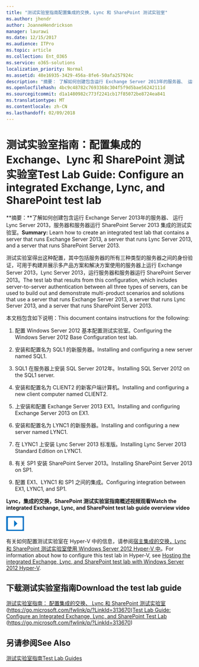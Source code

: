 ```yaml
---
title: "测试实验室指南配置集成的交换，Lync 和 SharePoint 测试实验室"
ms.author: jhendr
author: JoanneHendrickson
manager: laurawi
ms.date: 12/15/2017
ms.audience: ITPro
ms.topic: article
ms.collection: Ent_O365
ms.service: o365-solutions
localization_priority: Normal
ms.assetid: 48e16935-3429-456a-8fe6-50afa257924c
description: "摘要： 了解如何创建包含运行 Exchange Server 2013年的服务器、 运行 Lync Server 2013，服务器和服务器运行 SharePoint Server 2013 集成的测试实验室。"
ms.openlocfilehash: 4bc9c48782c7693368c304f5f9d5bae56242111d
ms.sourcegitcommit: d1a1480982c773f2241cb17f85072be8724ea841
ms.translationtype: MT
ms.contentlocale: zh-CN
ms.lasthandoff: 02/09/2018
---
```

# <a name="test-lab-guide-configure-an-integrated-exchange-lync-and-sharepoint-test-lab"></a><span data-ttu-id="328d2-103">测试实验室指南：配置集成的 Exchange、Lync 和 SharePoint 测试实验室</span><span class="sxs-lookup"><span data-stu-id="328d2-103">Test Lab Guide: Configure an integrated Exchange, Lync, and SharePoint test lab</span></span>

 <span data-ttu-id="328d2-104">**摘要：**了解如何创建包含运行 Exchange Server 2013年的服务器、 运行 Lync Server 2013，服务器和服务器运行 SharePoint Server 2013 集成的测试实验室。</span><span class="sxs-lookup"><span data-stu-id="328d2-104">**Summary:** Learn how to create an integrated test lab that contains a server that runs Exchange Server 2013, a server that runs Lync Server 2013, and a server that runs SharePoint Server 2013.</span></span>
  
<span data-ttu-id="328d2-105">测试实验室得出这种配置，其中包括服务器的所有三种类型的服务器之间的身份验证，可用于构建并展示多产品方案和解决方案使用的服务器上运行 Exchange Server 2013，Lync Server 2013，运行服务器和服务器运行 SharePoint Server 2013。</span><span class="sxs-lookup"><span data-stu-id="328d2-105">The test lab that results from this configuration, which includes server-to-server authentication between all three types of servers, can be used to build out and demonstrate multi-product scenarios and solutions that use a server that runs Exchange Server 2013, a server that runs Lync Server 2013, and a server that runs SharePoint Server 2013.</span></span>
  
<span data-ttu-id="328d2-106">本文档包含如下说明：</span><span class="sxs-lookup"><span data-stu-id="328d2-106">This document contains instructions for the following:</span></span>
  
1. <span data-ttu-id="328d2-107">配置 Windows Server 2012 基本配置测试实验室。</span><span class="sxs-lookup"><span data-stu-id="328d2-107">Configuring the Windows Server 2012 Base Configuration test lab.</span></span>
    
2. <span data-ttu-id="328d2-108">安装和配置名为 SQL1 的新服务器。</span><span class="sxs-lookup"><span data-stu-id="328d2-108">Installing and configuring a new server named SQL1.</span></span>
    
3. <span data-ttu-id="328d2-109">SQL1 在服务器上安装 SQL Server 2012年。</span><span class="sxs-lookup"><span data-stu-id="328d2-109">Installing SQL Server 2012 on the SQL1 server.</span></span>
    
4. <span data-ttu-id="328d2-110">安装和配置名为 CLIENT2 的新客户端计算机。</span><span class="sxs-lookup"><span data-stu-id="328d2-110">Installing and configuring a new client computer named CLIENT2.</span></span>
    
5. <span data-ttu-id="328d2-111">上安装和配置 Exchange Server 2013 EX1。</span><span class="sxs-lookup"><span data-stu-id="328d2-111">Installing and configuring Exchange Server 2013 on EX1.</span></span>
    
6. <span data-ttu-id="328d2-112">安装和配置名为 LYNC1 的新服务器。</span><span class="sxs-lookup"><span data-stu-id="328d2-112">Installing and configuring a new server named LYNC1.</span></span>
    
7. <span data-ttu-id="328d2-113">在 LYNC1 上安装 Lync Server 2013 标准版。</span><span class="sxs-lookup"><span data-stu-id="328d2-113">Installing Lync Server 2013 Standard Edition on LYNC1.</span></span>
    
8. <span data-ttu-id="328d2-114">有关 SP1 安装 SharePoint Server 2013。</span><span class="sxs-lookup"><span data-stu-id="328d2-114">Installing SharePoint Server 2013 on SP1.</span></span>
    
9. <span data-ttu-id="328d2-115">配置 EX1、LYNC1 和 SP1 之间的集成。</span><span class="sxs-lookup"><span data-stu-id="328d2-115">Configuring integration between EX1, LYNC1, and SP1.</span></span>
    
<span data-ttu-id="328d2-116">**Lync，集成的交换，SharePoint 测试实验室指南概述视频观看**</span><span class="sxs-lookup"><span data-stu-id="328d2-116">**Watch the integrated Exchange, Lync, and SharePoint test lab guide overview video**</span></span>

![视频（播放按钮）图标](images/mod_icon_video_M.png)
  
<span data-ttu-id="328d2-118">有关如何配置测试实验室在 Hyper-V 中的信息，请参阅[宿主集成的交换，Lync 和 SharePoint 测试实验室使用 Windows Server 2012 Hyper-V 中](https://social.technet.microsoft.com/wiki/contents/articles/18483.hosting-the-integrated-exchange-lync-and-sharepoint-test-lab-with-windows-server-2012-hyper-v.aspx)。</span><span class="sxs-lookup"><span data-stu-id="328d2-118">For information about how to configure this test lab in Hyper-V, see [Hosting the integrated Exchange, Lync, and SharePoint test lab with Windows Server 2012 Hyper-V](https://social.technet.microsoft.com/wiki/contents/articles/18483.hosting-the-integrated-exchange-lync-and-sharepoint-test-lab-with-windows-server-2012-hyper-v.aspx).</span></span>
  
## <a name="download-the-test-lab-guide"></a><span data-ttu-id="328d2-119">下载测试实验室指南</span><span class="sxs-lookup"><span data-stu-id="328d2-119">Download the test lab guide</span></span>

<span data-ttu-id="328d2-120">[测试实验室指南： 配置集成的交换、 Lync 和 SharePoint 测试实验室](https://go.microsoft.com/fwlink/p/?LinkId=313670)(https://go.microsoft.com/fwlink/p/?LinkId=313670)</span><span class="sxs-lookup"><span data-stu-id="328d2-120">[Test Lab Guide: Configure an Integrated Exchange, Lync, and SharePoint Test Lab](https://go.microsoft.com/fwlink/p/?LinkId=313670) (https://go.microsoft.com/fwlink/p/?LinkId=313670)</span></span>
  
## <a name="see-also"></a><span data-ttu-id="328d2-121">另请参阅</span><span class="sxs-lookup"><span data-stu-id="328d2-121">See Also</span></span>

[<span data-ttu-id="328d2-122">测试实验室指南</span><span class="sxs-lookup"><span data-stu-id="328d2-122">Test Lab Guides</span></span>](https://go.microsoft.com/fwlink/p/?LinkId=202817)





